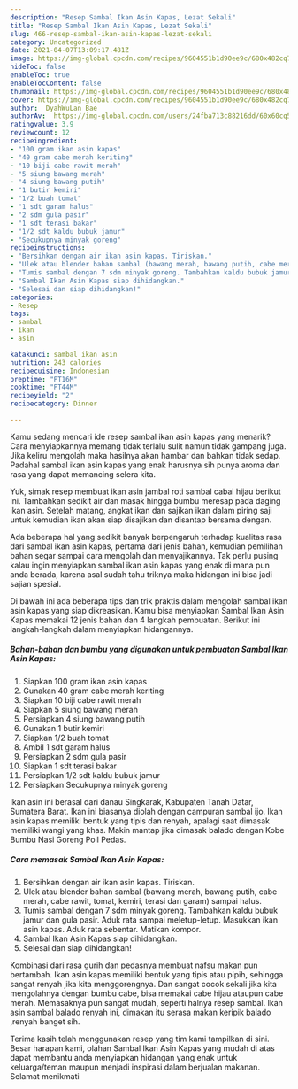 ```yaml
---
description: "Resep Sambal Ikan Asin Kapas, Lezat Sekali"
title: "Resep Sambal Ikan Asin Kapas, Lezat Sekali"
slug: 466-resep-sambal-ikan-asin-kapas-lezat-sekali
category: Uncategorized
date: 2021-04-07T13:09:17.481Z
image: https://img-global.cpcdn.com/recipes/9604551b1d90ee9c/680x482cq70/sambal-ikan-asin-kapas-foto-resep-utama.jpg
hideToc: false
enableToc: true
enableTocContent: false
thumbnail: https://img-global.cpcdn.com/recipes/9604551b1d90ee9c/680x482cq70/sambal-ikan-asin-kapas-foto-resep-utama.jpg
cover: https://img-global.cpcdn.com/recipes/9604551b1d90ee9c/680x482cq70/sambal-ikan-asin-kapas-foto-resep-utama.jpg
author:  DyahWuLan Bae
authorAv:  https://img-global.cpcdn.com/users/24fba713c88216dd/60x60cq50/avatar.jpg
ratingvalue: 3.9
reviewcount: 12
recipeingredient:
- "100 gram ikan asin kapas"
- "40 gram cabe merah keriting"
- "10 biji cabe rawit merah"
- "5 siung bawang merah"
- "4 siung bawang putih"
- "1 butir kemiri"
- "1/2 buah tomat"
- "1 sdt garam halus"
- "2 sdm gula pasir"
- "1 sdt terasi bakar"
- "1/2 sdt kaldu bubuk jamur"
- "Secukupnya minyak goreng"
recipeinstructions:
- "Bersihkan dengan air ikan asin kapas. Tiriskan."
- "Ulek atau blender bahan sambal (bawang merah, bawang putih, cabe merah, cabe rawit, tomat, kemiri, terasi dan garam) sampai halus."
- "Tumis sambal dengan 7 sdm minyak goreng. Tambahkan kaldu bubuk jamur dan gula pasir. Aduk rata sampai meletup-letup. Masukkan ikan asin kapas. Aduk rata sebentar. Matikan kompor."
- "Sambal Ikan Asin Kapas siap dihidangkan."
- "Selesai dan siap dihidangkan!"
categories:
- Resep
tags:
- sambal
- ikan
- asin

katakunci: sambal ikan asin 
nutrition: 243 calories
recipecuisine: Indonesian
preptime: "PT16M"
cooktime: "PT44M"
recipeyield: "2"
recipecategory: Dinner

---
```



Kamu sedang mencari ide resep sambal ikan asin kapas yang menarik? Cara menyiapkannya memang tidak terlalu sulit namun tidak gampang juga. Jika keliru mengolah maka hasilnya akan hambar dan bahkan tidak sedap. Padahal sambal ikan asin kapas yang enak harusnya sih punya aroma dan rasa yang dapat memancing selera kita.


Yuk, simak resep membuat ikan asin jambal roti sambal cabai hijau berikut ini. Tambahkan sedikit air dan masak hingga bumbu meresap pada daging ikan asin. Setelah matang, angkat ikan dan sajikan ikan dalam piring saji untuk kemudian ikan akan siap disajikan dan disantap bersama dengan.

Ada beberapa hal yang sedikit banyak berpengaruh terhadap kualitas rasa dari sambal ikan asin kapas, pertama dari jenis bahan, kemudian pemilihan bahan segar sampai cara mengolah dan menyajikannya. Tak perlu pusing kalau ingin menyiapkan sambal ikan asin kapas yang enak di mana pun anda berada, karena asal sudah tahu triknya maka hidangan ini bisa jadi sajian spesial.


Di bawah ini ada beberapa tips dan trik praktis dalam mengolah sambal ikan asin kapas yang siap dikreasikan. Kamu bisa menyiapkan Sambal Ikan Asin Kapas memakai 12 jenis bahan dan 4 langkah pembuatan. Berikut ini langkah-langkah dalam menyiapkan hidangannya.

<!--inarticleads1-->

##### Bahan-bahan dan bumbu yang digunakan untuk pembuatan Sambal Ikan Asin Kapas:

1. Siapkan 100 gram ikan asin kapas
1. Gunakan 40 gram cabe merah keriting
1. Siapkan 10 biji cabe rawit merah
1. Siapkan 5 siung bawang merah
1. Persiapkan 4 siung bawang putih
1. Gunakan 1 butir kemiri
1. Siapkan 1/2 buah tomat
1. Ambil 1 sdt garam halus
1. Persiapkan 2 sdm gula pasir
1. Siapkan 1 sdt terasi bakar
1. Persiapkan 1/2 sdt kaldu bubuk jamur
1. Persiapkan Secukupnya minyak goreng


Ikan asin ini berasal dari danau Singkarak, Kabupaten Tanah Datar, Sumatera Barat. Ikan ini biasanya diolah dengan campuran sambal ijo. Ikan asin kapas memiliki bentuk yang tipis dan renyah, apalagi saat dimasak memiliki wangi yang khas. Makin mantap jika dimasak balado dengan Kobe Bumbu Nasi Goreng Poll Pedas. 

<!--inarticleads2-->

##### Cara memasak Sambal Ikan Asin Kapas:

1. Bersihkan dengan air ikan asin kapas. Tiriskan.
1. Ulek atau blender bahan sambal (bawang merah, bawang putih, cabe merah, cabe rawit, tomat, kemiri, terasi dan garam) sampai halus.
1. Tumis sambal dengan 7 sdm minyak goreng. Tambahkan kaldu bubuk jamur dan gula pasir. Aduk rata sampai meletup-letup. Masukkan ikan asin kapas. Aduk rata sebentar. Matikan kompor.
1. Sambal Ikan Asin Kapas siap dihidangkan.
1. Selesai dan siap dihidangkan!

Kombinasi dari rasa gurih dan pedasnya membuat nafsu makan pun bertambah. Ikan asin kapas memiliki bentuk yang tipis atau pipih, sehingga sangat renyah jika kita menggorengnya. Dan sangat cocok sekali jika kita mengolahnya dengan bumbu cabe, bisa memakai cabe hijau ataupun cabe merah. Memasaknya pun sangat mudah, seperti halnya resep sambal. Ikan asin sambal balado renyah ini, dimakan itu serasa makan keripik balado ,renyah banget sih. 

Terima kasih telah menggunakan resep yang tim kami tampilkan di sini. Besar harapan kami, olahan Sambal Ikan Asin Kapas yang mudah di atas dapat membantu anda menyiapkan hidangan yang enak untuk keluarga/teman maupun menjadi inspirasi dalam berjualan makanan. Selamat menikmati
